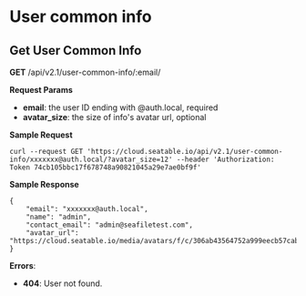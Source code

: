 # User common info

## Get User Common Info

**GET** /api/v2.1/user-common-info/:email/

**Request Params**

* **email**: the user ID ending with @auth.local, required
* **avatar_size**: the size of info's avatar url, optional

**Sample Request**

```
curl --request GET 'https://cloud.seatable.io/api/v2.1/user-common-info/xxxxxxx@auth.local/?avatar_size=12' --header 'Authorization: Token 74cb105bbc17f678748a90821045a29e7ae0bf9f'

```

**Sample Response**

```
{
    "email": "xxxxxxx@auth.local",
    "name": "admin",
    "contact_email": "admin@seafiletest.com",
    "avatar_url": "https://cloud.seatable.io/media/avatars/f/c/306ab43564752a999eecb57cabcefe/resized/12/e9d4953412684d3eccf7eaed805541f1_WuoaewF.png"
}

```

**Errors**:

* **404**: User not found.


